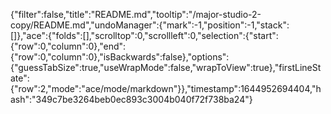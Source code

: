 {"filter":false,"title":"README.md","tooltip":"/major-studio-2-copy/README.md","undoManager":{"mark":-1,"position":-1,"stack":[]},"ace":{"folds":[],"scrolltop":0,"scrollleft":0,"selection":{"start":{"row":0,"column":0},"end":{"row":0,"column":0},"isBackwards":false},"options":{"guessTabSize":true,"useWrapMode":false,"wrapToView":true},"firstLineState":{"row":2,"mode":"ace/mode/markdown"}},"timestamp":1644952694404,"hash":"349c7be3264beb0ec893c3004b040f72f738ba24"}